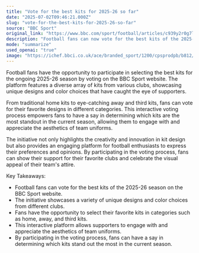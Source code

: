 ```yaml
---
title: "Vote for the best kits for 2025-26 so far"
date: "2025-07-02T09:46:21.000Z"
slug: "vote-for-the-best-kits-for-2025-26-so-far"
source: "BBC Sport"
original_link: "https://www.bbc.com/sport/football/articles/c939y2r0g7lo"
description: "Football fans can now vote for the best kits of the 2025-26 season on the BBC Sport website, featuring a diverse array of designs from various clubs. This interactive platform allows fans to select their favorite kits in categories such as home, away, and third kits, empowering them to engage with and appreciate the aesthetics of team uniforms. By participating in the voting process, fans can show their support for their favorite clubs and celebrate the creativity and innovation in kit design."
mode: "summarize"
used_openai: "true"
image: "https://ichef.bbci.co.uk/ace/branded_sport/1200/cpsprodpb/b812/live/81bea550-5366-11f0-b4be-8f7caf53b80c.png"
---
```


Football fans have the opportunity to participate in selecting the best kits for the ongoing 2025-26 season by voting on the BBC Sport website. The platform features a diverse array of kits from various clubs, showcasing unique designs and color choices that have caught the eye of supporters.

From traditional home kits to eye-catching away and third kits, fans can vote for their favorite designs in different categories. This interactive voting process empowers fans to have a say in determining which kits are the most standout in the current season, allowing them to engage with and appreciate the aesthetics of team uniforms.

The initiative not only highlights the creativity and innovation in kit design but also provides an engaging platform for football enthusiasts to express their preferences and opinions. By participating in the voting process, fans can show their support for their favorite clubs and celebrate the visual appeal of their team's attire.

Key Takeaways:
- Football fans can vote for the best kits of the 2025-26 season on the BBC Sport website.
- The initiative showcases a variety of unique designs and color choices from different clubs.
- Fans have the opportunity to select their favorite kits in categories such as home, away, and third kits.
- This interactive platform allows supporters to engage with and appreciate the aesthetics of team uniforms.
- By participating in the voting process, fans can have a say in determining which kits stand out the most in the current season.